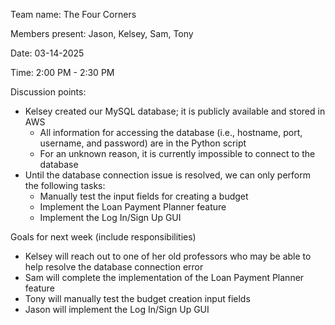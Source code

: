 Team name: The Four Corners

Members present: Jason, Kelsey, Sam, Tony

Date: 03-14-2025

Time: 2:00 PM - 2:30 PM

Discussion points:

* Kelsey created our MySQL database; it is publicly available and stored in AWS
  - All information for accessing the database (i.e., hostname, port, username, and password) are in the Python script
  - For an unknown reason, it is currently impossible to connect to the database
* Until the database connection issue is resolved, we can only perform the following tasks:
  - Manually test the input fields for creating a budget
  - Implement the Loan Payment Planner feature
  - Implement the Log In/Sign Up GUI

Goals for next week (include responsibilities)

* Kelsey will reach out to one of her old professors who may be able to help resolve the database connection error
* Sam will complete the implementation of the Loan Payment Planner feature
* Tony will manually test the budget creation input fields
* Jason will implement the Log In/Sign Up GUI

